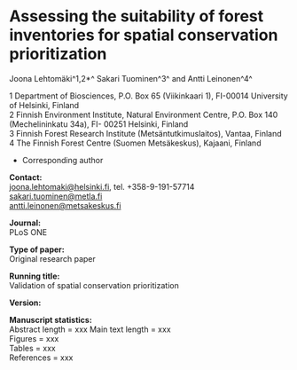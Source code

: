 # Assessing the suitability of forest inventories for spatial conservation prioritization

Joona Lehtomäki^1,2\*^ Sakari Tuominen^3^ and Antti Leinonen^4^
    
1 Department of Biosciences, P.O. Box 65 (Viikinkaari 1), FI-00014 University of Helsinki, Finland  
2 Finnish Environment Institute, Natural Environment Centre, P.O. Box 140 (Mechelininkatu 34a), FI- 00251 Helsinki, Finland  
3 Finnish Forest Research Institute (Metsäntutkimuslaitos), Vantaa, Finland  
4 The Finnish Forest Centre (Suomen Metsäkeskus), Kajaani, Finland  
* Corresponding author  

**Contact:**  
joona.lehtomaki@helsinki.fi, tel. +358-9-191-57714  
sakari.tuominen@metla.fi  
antti.leinonen@metsakeskus.fi  

**Journal:**  
PLoS ONE  

**Type of paper:**  
Original research paper

**Running title:**  
Validation of spatial conservation prioritization

**Version:**  

**Manuscript statistics:**  
Abstract length = xxx 
Main text length = xxx  
Figures = xxx  
Tables = xxx  
References = xxx  